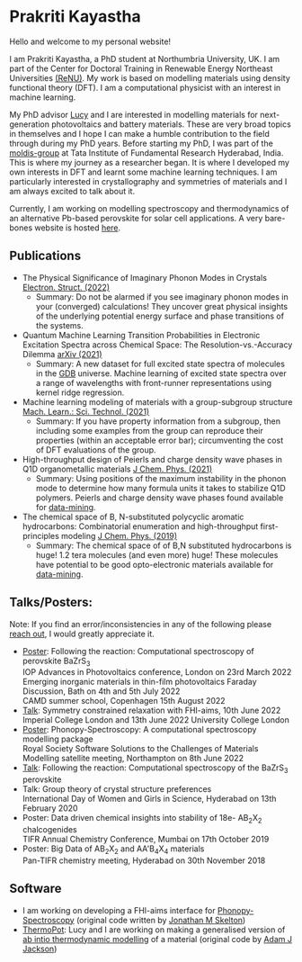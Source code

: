 # Prakriti Kayastha

Hello and welcome to my personal website!

I am Prakriti Kayastha, a PhD student at Northumbria University, UK. I am part of the Center for Doctoral Training in Renewable Energy Northeast Universities [(ReNU)](https://renu.northumbria.ac.uk/). My work is based on modelling materials using density functional theory (DFT). I am a computational physicist with an interest in machine learning. 

My PhD advisor [Lucy](https://lucydot.github.io/) and I are interested in modelling materials for next-generation photovoltaics and battery materials. These are very broad topics in themselves and I hope I can make a humble contribution to the field through during my PhD years. 
Before starting my PhD, I was part of the [moldis-group](https://moldis-group.github.io/) at Tata Institute of Fundamental Research Hyderabad, India. This is where my journey as a researcher began. It is where I developed my own interests in DFT and learnt some machine learning techniques. I am particularly interested in crystallography and symmetries of materials and I am always excited to talk about it. 

Currently, I am working on modelling spectroscopy and thermodynamics of an alternative Pb-based perovskite for solar cell applications. A very bare-bones website is hosted [here](https://prakayastha.github.io/chalcogenide_perovskite/).

## Publications
- The Physical Significance of Imaginary Phonon Modes in Crystals [Electron. Struct. (2022)](https://iopscience.iop.org/article/10.1088/2516-1075/ac78b3)
  - Summary: Do not be alarmed if you see imaginary phonon modes in your (converged) calculations! They uncover great physical insights of the underlying potential energy surface and phase transitions of the systems. 
- Quantum Machine Learning Transition Probabilities in Electronic Excitation Spectra across Chemical Space: The Resolution-vs.-Accuracy Dilemma [arXiv (2021)](https://arxiv.org/pdf/2110.11798.pdf)
  - Summary: A new dataset for full excited state spectra of molecules in the [GDB](https://doi.org/10.1021/ci600423u) universe. Machine learning of excited state spectra over a range of wavelengths with front-runner representations using kernel ridge regression. 
- Machine learning modeling of materials with a group-subgroup structure [Mach. Learn.: Sci. Technol. (2021)](https://doi.org/10.1088/2632-2153/abffe9)
  - Summary: If you have property information from a subgroup, then including some examples from the group can reproduce their properties (within an acceptable error bar); circumventing the cost of DFT evaluations of the group. 
- High-throughput design of Peierls and charge density wave phases in Q1D organometallic materials [J Chem. Phys. (2021)](https://doi.org/10.1063/5.0041717) 
  - Summary: Using positions of the maximum instability in the phonon mode to determine how many formula units it takes to stabilize Q1D polymers. Peierls and charge density wave phases found available for [data-mining](https://moldis.tifrh.res.in/db/rmq1d). 
- The chemical space of B, N-substituted polycyclic aromatic hydrocarbons: Combinatorial enumeration and high-throughput first-principles modeling [J Chem. Phys. (2019)](https://doi.org/10.1063/1.5088083)
  - Summary: The chemical space of of B,N substituted hydrocarbons is huge! 1.2 tera molecules (and even more) huge! These molecules have potential to be good opto-electronic materials available for [data-mining](https://moldis.tifrh.res.in/db/dbbnpah). 
 
## Talks/Posters:   
Note: If you find an error/inconsistencies in any of the following please [reach out](mailto:prakayastha314@gmail.com), I would greatly appreciate it. 
- [Poster](./talks/BaZrS3_4July2022.pdf): Following the reaction: Computational spectroscopy of perovskite BaZrS<sub>3</sub>        
  IOP Advances in Photovoltaics conference, London on 23rd March 2022    
  Emerging inorganic materials in thin-film photovoltaics Faraday Discussion, Bath on 4th and 5th July 2022      
  CAMD summer school, Copenhagen 15th August 2022      
- [Talk](./talks/Symmetry_relaxation_pro_tips.pdf): Symmetry constrained relaxation with FHI-aims, 10th June 2022 Imperial College London and 13th June 2022 University College London     
- [Poster](./talks/Phonopy-Spectroscopy_8June2022.pdf): Phonopy-Spectroscopy: A computational spectroscopy modelling package    
  Royal Society Software Solutions to the Challenges of Materials Modelling satellite meeting, Northampton on 8th June 2022    
- [Talk](./talks/PV_meeting_chalcogenides_perovskites.pdf): Following the reaction: Computational spectroscopy of the BaZrS<sub>3</sub> perovskite   
- Talk: Group theory of crystal structure preferences    
  International Day of Women and Girls in Science, Hyderabad on 13th February 2020 
- Poster: Data driven chemical insights into stability of 18e- AB<sub>2</sub>X<sub>2</sub> chalcogenides  
  TIFR Annual Chemistry Conference, Mumbai on 17th October 2019 
- Poster: Big Data of AB<sub>2</sub>X<sub>2</sub> and AA'B<sub>4</sub>X<sub>4</sub> materials  
  Pan-TIFR chemistry meeting, Hyderabad on 30th November 2018 
  
## Software
- I am working on developing a FHI-aims interface for [Phonopy-Spectroscopy](https://github.com/JMSkelton/Phonopy-Spectroscopy/) (original code written by [Jonathan M Skelton](https://github.com/JMSkelton/))
- [ThermoPot](https://github.com/NU-CEM/ThermoPot): Lucy and I are working on making a generalised version of [ab intio thermodynamic modelling](https://github.com/WMD-group/CZTS-model) of a material (original code by [Adam J Jackson](https://github.com/ajjackson)) 
